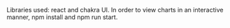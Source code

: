 Libraries used: react and chakra UI. In order to view charts in an interactive manner, npm install and npm run start.